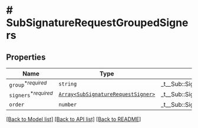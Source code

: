 # # SubSignatureRequestGroupedSigners



## Properties

Name | Type | Description | Notes
------------ | ------------- | ------------- | -------------
| `group`<sup>*_required_</sup> | ```string``` |  _t__Sub::SignatureRequestGroupedSigners::GROUP_NAME  |  |
| `signers`<sup>*_required_</sup> | [```Array<SubSignatureRequestSigner>```](SubSignatureRequestSigner.md) |  _t__Sub::SignatureRequestGroupedSigners::SIGNERS  |  |
| `order` | ```number``` |  _t__Sub::SignatureRequestGroupedSigners::ORDER  |  |

[[Back to Model list]](../../README.md#models) [[Back to API list]](../../README.md#endpoints) [[Back to README]](../../README.md)
